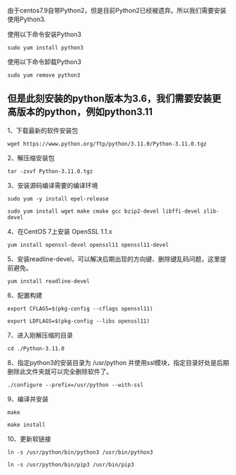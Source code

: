 由于centos7.9自带Python2，但是目前Python2已经被遗弃。所以我们需要安装使用Python3.

使用以下命令安装Python3

```sudo yum install python3```

使用以下命令卸载Python3

```sudo yum remove python3```

## 但是此刻安装的python版本为3.6，我们需要安装更高版本的python，例如python3.11

1、下载最新的软件安装包

```wget https://www.python.org/ftp/python/3.11.0/Python-3.11.0.tgz```

2、解压缩安装包

```tar -zxvf Python-3.11.0.tgz```

3、安装源码编译需要的编译环境

```sudo yum -y install epel-release```

```sudo yum install wget make cmake gcc bzip2-devel libffi-devel zlib-devel```

4、在CentOS 7上安装 OpenSSL 1.1.x

```yum install openssl-devel openssl11 openssl11-devel```

5、安装readline-devel，可以解决后期出现的方向键、删除键乱码问题，这里提前避免。

```yum install readline-devel```

6、配置构建

```export CFLAGS=$(pkg-config --cflags openssl11)```

```export LDFLAGS=$(pkg-config --libs openssl11)```

7、进入刚解压缩的目录

```cd ./Python-3.11.0```

8、指定python3的安装目录为 /usr/python 并使用ssl模块，指定目录好处是后期删除此文件夹就可以完全删除软件了。

```./configure --prefix=/usr/python --with-ssl```

9、编译并安装

```make```

```make install```


10、更新软链接

```ln -s /usr/python/bin/python3 /usr/bin/python3```

```ln -s /usr/python/bin/pip3 /usr/bin/pip3```

